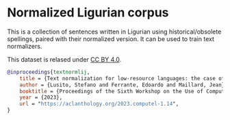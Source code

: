 # Normalized Ligurian corpus

This is a collection of sentences written in Ligurian using historical/obsolete spellings, paired with their normalized version. It can be used to train text normalizers.

This dataset is relased under [CC BY 4.0](https://creativecommons.org/licenses/by/4.0/).

```bibtex
@inproceedings{textnormlij,
    title = {Text normalization for low-resource languages: the case of {L}igurian},
    author = {Lusito, Stefano and Ferrante, Edoardo and Maillard, Jean},
    booktitle = {Proceedings of the Sixth Workshop on the Use of Computational Methods in the Study of Endangered Languages},
    year = {2023},
    url = "https://aclanthology.org/2023.computel-1.14",
}
```